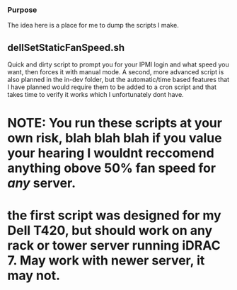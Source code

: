 
### Purpose

The idea here is a place for me to dump the scripts I make.

## dellSetStaticFanSpeed.sh

Quick and dirty script to prompt you for your IPMI login and what speed you want, then forces it with manual mode. 
A second, more advanced script is also planned in the in-dev folder, but the automatic/time based features that I have planned would require them to
be added to a cron script and that takes time to verify it works which I unfortunately dont have. 

# NOTE: You run these scripts at your own risk, blah blah blah if you value your hearing I wouldnt reccomend anything obove 50% fan speed for *any* server.
# the first script was designed for my Dell T420, but should work on any rack or tower server running iDRAC 7. May work with newer server, it may not. 
